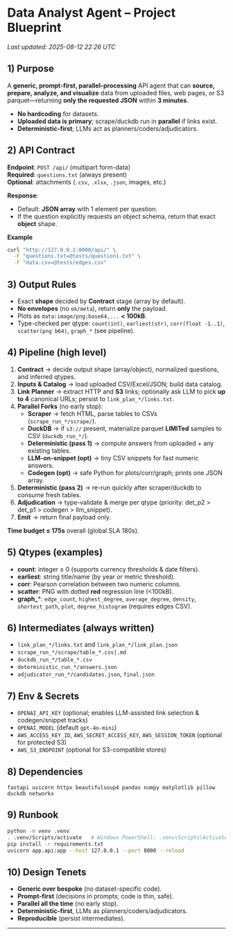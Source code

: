 # Data Analyst Agent – Project Blueprint
*Last updated: 2025-08-12 22:26 UTC*

## 1) Purpose
A **generic, prompt-first, parallel-processing** API agent that can **source, prepare, analyze, and visualize** data from uploaded files, web pages, or S3 parquet—returning **only the requested JSON** within **3 minutes**.

- **No hardcoding** for datasets.
- **Uploaded data is primary**; scrape/duckdb run in **parallel** if links exist.
- **Deterministic-first**; LLMs act as planners/coders/adjudicators.

## 2) API Contract
**Endpoint**: `POST /api/` (multipart form-data)  
**Required**: `questions.txt` (always present)  
**Optional**: attachments (`.csv`, `.xlsx`, `.json`, images, etc.)

**Response**:  
- Default: **JSON array** with 1 element per question.  
- If the question explicitly requests an object schema, return that exact **object** shape.

**Example**
```bash
curl "http://127.0.0.1:8000/api/" \
  -F "questions.txt=@tests/question1.txt" \
  -F "data.csv=@tests/edges.csv"
```

## 3) Output Rules
- Exact **shape** decided by **Contract** stage (array by default).  
- **No envelopes** (no `ok/meta`), return **only** the payload.  
- Plots as `data:image/png;base64,...` **< 100kB**.  
- Type-checked per qtype: `count(int)`, `earliest(str)`, `corr(float -1..1)`, `scatter(png b64)`, `graph_*` (see pipeline).

## 4) Pipeline (high level)
1. **Contract** → decide output shape (array/object), normalized questions, and inferred qtypes.  
2. **Inputs & Catalog** → load uploaded CSV/Excel/JSON; build data catalog.  
3. **Link Planner** → extract HTTP and **S3** links; optionally ask LLM to pick **up to 4** canonical URLs; persist to `link_plan_*/links.txt`.  
4. **Parallel Forks** (no early stop):
   - **Scraper** → fetch HTML, parse tables to CSVs (`scrape_run_*/scrape/`).  
   - **DuckDB** → if `s3://` present, materialize parquet **LIMITed** samples to CSV (`duckdb_run_*/`).  
   - **Deterministic (pass 1)** → compute answers from uploaded + any existing tables.  
   - **LLM-on-snippet (opt)** → tiny CSV snippets for fast numeric answers.  
   - **Codegen (opt)** → safe Python for plots/corr/graph; prints one JSON array.  
5. **Deterministic (pass 2)** → re-run quickly after scraper/duckdb to consume fresh tables.  
6. **Adjudication** → type-validate & merge per qtype (priority: det_p2 > det_p1 > codegen > llm_snippet).  
7. **Emit** → return final payload only.

**Time budget ≤ 175s** overall (global SLA 180s).

## 5) Qtypes (examples)
- **count**: integer ≥ 0 (supports currency thresholds & date filters).  
- **earliest**: string title/name (by year or metric threshold).  
- **corr**: Pearson correlation between two numeric columns.  
- **scatter**: PNG with dotted **red** regression line (<100kB).  
- **graph_***: `edge_count`, `highest_degree`, `average_degree`, `density`, `shortest_path`, `plot`, `degree_histogram` (requires edges CSV).

## 6) Intermediates (always written)
- `link_plan_*/links.txt` and `link_plan_*/link_plan.json`  
- `scrape_run_*/scrape/table_*.csv|.md`  
- `duckdb_run_*/table_*.csv`  
- `deterministic_run_*/answers.json`  
- `adjudicator_run_*/candidates.json`, `final.json`

## 7) Env & Secrets
- `OPENAI_API_KEY` (optional; enables LLM-assisted link selection & codegen/snippet tracks)  
- `OPENAI_MODEL` (default `gpt-4o-mini`)  
- `AWS_ACCESS_KEY_ID`, `AWS_SECRET_ACCESS_KEY`, `AWS_SESSION_TOKEN` (optional for protected S3)  
- `AWS_S3_ENDPOINT` (optional for S3-compatible stores)

## 8) Dependencies
`fastapi uvicorn httpx beautifulsoup4 pandas numpy matplotlib pillow duckdb networkx`

## 9) Runbook
```bash
python -m venv .venv
. .venv/Scripts/activate   # Windows PowerShell: .venv\Scripts\Activate.ps1
pip install -r requirements.txt
uvicorn app.api:app --host 127.0.0.1 --port 8000 --reload
```

## 10) Design Tenets
- **Generic over bespoke** (no dataset-specific code).  
- **Prompt-first** (decisions in prompts; code is thin, safe).  
- **Parallel all the time** (no early stop).  
- **Deterministic-first**, LLMs as planners/coders/adjudicators.  
- **Reproducible** (persist intermediates).

---
